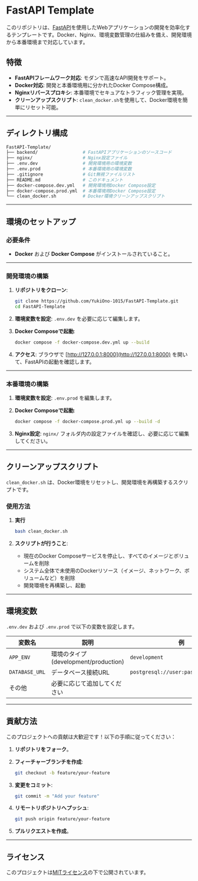 # FastAPI Template

このリポジトリは、[FastAPI](https://fastapi.tiangolo.com/)を使用したWebアプリケーションの開発を効率化するテンプレートです。Docker、Nginx、環境変数管理の仕組みを備え、開発環境から本番環境まで対応しています。

## 特徴

- **FastAPIフレームワーク対応**: モダンで高速なAPI開発をサポート。
- **Docker対応**: 開発と本番環境用に分かれたDocker Compose構成。
- **Nginxリバースプロキシ**: 本番環境でセキュアなトラフィック管理を実現。
- **クリーンアップスクリプト**: `clean_docker.sh`を使用して、Docker環境を簡単にリセット可能。

---

## ディレクトリ構成

```bash
FastAPI-Template/
├── backend/                 # FastAPIアプリケーションのソースコード
├── nginx/                   # Nginx設定ファイル
├── .env.dev                 # 開発環境用の環境変数
├── .env.prod                # 本番環境用の環境変数
├── .gitignore               # Git無視ファイルリスト
├── README.md                # このドキュメント
├── docker-compose.dev.yml   # 開発環境用Docker Compose設定
├── docker-compose.prod.yml  # 本番環境用Docker Compose設定
└── clean_docker.sh          # Docker環境クリーンアップスクリプト
```

---

## 環境のセットアップ

### 必要条件

- **Docker** および **Docker Compose** がインストールされていること。

---

### 開発環境の構築

1. **リポジトリをクローン**:

   ```bash
   git clone https://github.com/YukiOno-1015/FastAPI-Template.git
   cd FastAPI-Template
   ```

2. **環境変数を設定**:
   `.env.dev` を必要に応じて編集します。

3. **Docker Composeで起動**:

   ```bash
   docker compose -f docker-compose.dev.yml up --build
   ```

4. **アクセス**:
   ブラウザで [http://127.0.0.1:8000](http://127.0.0.1:8000) を開いて、FastAPIの起動を確認します。

---

### 本番環境の構築

1. **環境変数を設定**:
   `.env.prod` を編集します。

2. **Docker Composeで起動**:

   ```bash
   docker compose -f docker-compose.prod.yml up --build -d
   ```

3. **Nginx設定**:
   `nginx/` フォルダ内の設定ファイルを確認し、必要に応じて編集してください。

---

## クリーンアップスクリプト

`clean_docker.sh` は、Docker環境をリセットし、開発環境を再構築するスクリプトです。

### 使用方法

1. **実行**

   ```bash
   bash clean_docker.sh
   ```

2. **スクリプトが行うこと**:
   - 現在のDocker Composeサービスを停止し、すべてのイメージとボリュームを削除
   - システム全体で未使用のDockerリソース（イメージ、ネットワーク、ボリュームなど）を削除
   - 開発環境を再構築し、起動

---

## 環境変数

`.env.dev` および `.env.prod` で以下の変数を設定します。

| 変数名         | 説明                                  | 例                                   |
| -------------- | ------------------------------------- | ------------------------------------ |
| `APP_ENV`      | 環境のタイプ (development/production) | `development`                        |
| `DATABASE_URL` | データベース接続URL                   | `postgresql://user:pass@db:5432/app` |
| その他         | 必要に応じて追加してください          |                                      |

---

## 貢献方法

このプロジェクトへの貢献は大歓迎です！以下の手順に従ってください：

1. **リポジトリをフォーク**。
2. **フィーチャーブランチを作成**:

   ```bash
   git checkout -b feature/your-feature
   ```

3. **変更をコミット**:

   ```bash
   git commit -m "Add your feature"
   ```

4. **リモートリポジトリへプッシュ**:

   ```bash
   git push origin feature/your-feature
   ```

5. **プルリクエストを作成**。

---

## ライセンス

このプロジェクトは[MITライセンス](LICENSE)の下で公開されています。
